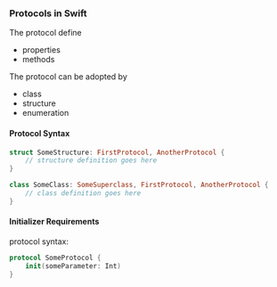 ### Protocols in Swift

The protocol define

- properties
- methods

The protocol can be adopted by 

- class
- structure
- enumeration



#### Protocol Syntax

```swift
struct SomeStructure: FirstProtocol, AnotherProtocol {
    // structure definition goes here
}

class SomeClass: SomeSuperclass, FirstProtocol, AnotherProtocol {
    // class definition goes here
}
```

#### Initializer Requirements

protocol syntax:

```swift
protocol SomeProtocol {
    init(someParameter: Int)
}
```



